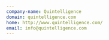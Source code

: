 ```yaml
---
company-name: Quintelligence
domain: quintelligence.com
home: http://www.quintelligence.com/
email: info@quintelligence.com
---
```




